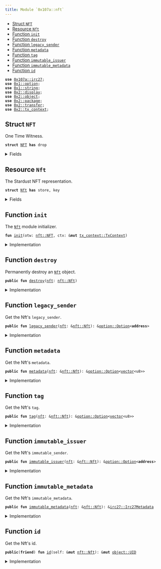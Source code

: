 ```yaml
---
title: Module `0x107a::nft`
---
```




-  [Struct `NFT`](#0x107a_nft_NFT)
-  [Resource `Nft`](#0x107a_nft_Nft)
-  [Function `init`](#0x107a_nft_init)
-  [Function `destroy`](#0x107a_nft_destroy)
-  [Function `legacy_sender`](#0x107a_nft_legacy_sender)
-  [Function `metadata`](#0x107a_nft_metadata)
-  [Function `tag`](#0x107a_nft_tag)
-  [Function `immutable_issuer`](#0x107a_nft_immutable_issuer)
-  [Function `immutable_metadata`](#0x107a_nft_immutable_metadata)
-  [Function `id`](#0x107a_nft_id)


<pre><code><b>use</b> <a href="irc27.md#0x107a_irc27">0x107a::irc27</a>;
<b>use</b> <a href="../move-stdlib/option.md#0x1_option">0x1::option</a>;
<b>use</b> <a href="../move-stdlib/string.md#0x1_string">0x1::string</a>;
<b>use</b> <a href="../iota-framework/display.md#0x2_display">0x2::display</a>;
<b>use</b> <a href="../iota-framework/object.md#0x2_object">0x2::object</a>;
<b>use</b> <a href="../iota-framework/package.md#0x2_package">0x2::package</a>;
<b>use</b> <a href="../iota-framework/transfer.md#0x2_transfer">0x2::transfer</a>;
<b>use</b> <a href="../iota-framework/tx_context.md#0x2_tx_context">0x2::tx_context</a>;
</code></pre>



<a name="0x107a_nft_NFT"></a>

## Struct `NFT`

One Time Witness.


<pre><code><b>struct</b> <a href="nft.md#0x107a_nft_NFT">NFT</a> <b>has</b> drop
</code></pre>



<details>
<summary>Fields</summary>


<dl>
<dt>
<code>dummy_field: bool</code>
</dt>
<dd>

</dd>
</dl>


</details>

<a name="0x107a_nft_Nft"></a>

## Resource `Nft`

The Stardust NFT representation.


<pre><code><b>struct</b> <a href="nft.md#0x107a_nft_Nft">Nft</a> <b>has</b> store, key
</code></pre>



<details>
<summary>Fields</summary>


<dl>
<dt>
<code>id: <a href="../iota-framework/object.md#0x2_object_UID">object::UID</a></code>
</dt>
<dd>
 The Nft's ID is nested from Stardust.
</dd>
<dt>
<code>legacy_sender: <a href="../move-stdlib/option.md#0x1_option_Option">option::Option</a>&lt;<b>address</b>&gt;</code>
</dt>
<dd>
 The sender feature holds the last sender address assigned before the migration and
 is not supported by the protocol after it.
</dd>
<dt>
<code>metadata: <a href="../move-stdlib/option.md#0x1_option_Option">option::Option</a>&lt;<a href="../move-stdlib/vector.md#0x1_vector">vector</a>&lt;u8&gt;&gt;</code>
</dt>
<dd>
 The metadata feature.
</dd>
<dt>
<code>tag: <a href="../move-stdlib/option.md#0x1_option_Option">option::Option</a>&lt;<a href="../move-stdlib/vector.md#0x1_vector">vector</a>&lt;u8&gt;&gt;</code>
</dt>
<dd>
 The tag feature.
</dd>
<dt>
<code>immutable_issuer: <a href="../move-stdlib/option.md#0x1_option_Option">option::Option</a>&lt;<b>address</b>&gt;</code>
</dt>
<dd>
 The immutable issuer feature.
</dd>
<dt>
<code>immutable_metadata: <a href="irc27.md#0x107a_irc27_Irc27Metadata">irc27::Irc27Metadata</a></code>
</dt>
<dd>
 The immutable metadata feature.
</dd>
</dl>


</details>

<a name="0x107a_nft_init"></a>

## Function `init`

The <code><a href="nft.md#0x107a_nft_Nft">Nft</a></code> module initializer.


<pre><code><b>fun</b> <a href="nft.md#0x107a_nft_init">init</a>(otw: <a href="nft.md#0x107a_nft_NFT">nft::NFT</a>, ctx: &<b>mut</b> <a href="../iota-framework/tx_context.md#0x2_tx_context_TxContext">tx_context::TxContext</a>)
</code></pre>



<details>
<summary>Implementation</summary>


<pre><code><b>fun</b> <a href="nft.md#0x107a_nft_init">init</a>(otw: <a href="nft.md#0x107a_nft_NFT">NFT</a>, ctx: &<b>mut</b> TxContext) {
    // Claim the <b>module</b> publisher.
    <b>let</b> publisher = <a href="../iota-framework/package.md#0x2_package_claim">package::claim</a>(otw, ctx);

    // Build a `Display` <a href="../iota-framework/object.md#0x2_object">object</a>.
    <b>let</b> keys = <a href="../move-stdlib/vector.md#0x1_vector">vector</a>[
        // The Iota standard fields.
        <a href="../move-stdlib/string.md#0x1_string_utf8">string::utf8</a>(b"name"),
        <a href="../move-stdlib/string.md#0x1_string_utf8">string::utf8</a>(b"image_url"),
        <a href="../move-stdlib/string.md#0x1_string_utf8">string::utf8</a>(b"description"),
        <a href="../move-stdlib/string.md#0x1_string_utf8">string::utf8</a>(b"creator"),

        // The extra IRC27-nested fields.
        <a href="../move-stdlib/string.md#0x1_string_utf8">string::utf8</a>(b"version"),
        <a href="../move-stdlib/string.md#0x1_string_utf8">string::utf8</a>(b"media_type"),
        <a href="../move-stdlib/string.md#0x1_string_utf8">string::utf8</a>(b"collection_name"),

        // The issuer of the <a href="nft.md#0x107a_nft_NFT">NFT</a>. Equivalent <b>to</b> IRC-27 `collectionId`.
        <a href="../move-stdlib/string.md#0x1_string_utf8">string::utf8</a>(b"immutable_issuer"),
    ];

    <b>let</b> values = <a href="../move-stdlib/vector.md#0x1_vector">vector</a>[
        // The Iota standard fields.
        <a href="../move-stdlib/string.md#0x1_string_utf8">string::utf8</a>(b"{immutable_metadata.name}"),
        <a href="../move-stdlib/string.md#0x1_string_utf8">string::utf8</a>(b"{immutable_metadata.uri}"),
        <a href="../move-stdlib/string.md#0x1_string_utf8">string::utf8</a>(b"{immutable_metadata.description}"),
        <a href="../move-stdlib/string.md#0x1_string_utf8">string::utf8</a>(b"{immutable_metadata.issuer_name}"),

        // The extra IRC27-nested fields.
        <a href="../move-stdlib/string.md#0x1_string_utf8">string::utf8</a>(b"{immutable_metadata.version}"),
        <a href="../move-stdlib/string.md#0x1_string_utf8">string::utf8</a>(b"{immutable_metadata.media_type}"),
        <a href="../move-stdlib/string.md#0x1_string_utf8">string::utf8</a>(b"{immutable_metadata.collection_name}"),

        // The issuer of the <a href="nft.md#0x107a_nft_NFT">NFT</a>. Equivalent <b>to</b> IRC-27 `collectionId`.
        <a href="../move-stdlib/string.md#0x1_string_utf8">string::utf8</a>(b"{immutable_issuer}"),
    ];

    <b>let</b> <b>mut</b> <a href="../iota-framework/display.md#0x2_display">display</a> = <a href="../iota-framework/display.md#0x2_display_new_with_fields">display::new_with_fields</a>&lt;<a href="nft.md#0x107a_nft_Nft">Nft</a>&gt;(
        &publisher,
        keys,
        values,
        ctx
    );

    // Commit the first version of `Display` <b>to</b> <b>apply</b> changes.
    <a href="../iota-framework/display.md#0x2_display">display</a>.update_version();

    // Burn the publisher <a href="../iota-framework/object.md#0x2_object">object</a>.
    <a href="../iota-framework/package.md#0x2_package_burn_publisher">package::burn_publisher</a>(publisher);

    // Freeze the <a href="../iota-framework/display.md#0x2_display">display</a> <a href="../iota-framework/object.md#0x2_object">object</a>.
    iota::transfer::public_freeze_object(<a href="../iota-framework/display.md#0x2_display">display</a>);
}
</code></pre>



</details>

<a name="0x107a_nft_destroy"></a>

## Function `destroy`

Permanently destroy an <code><a href="nft.md#0x107a_nft_Nft">Nft</a></code> object.


<pre><code><b>public</b> <b>fun</b> <a href="nft.md#0x107a_nft_destroy">destroy</a>(<a href="nft.md#0x107a_nft">nft</a>: <a href="nft.md#0x107a_nft_Nft">nft::Nft</a>)
</code></pre>



<details>
<summary>Implementation</summary>


<pre><code><b>public</b> <b>fun</b> <a href="nft.md#0x107a_nft_destroy">destroy</a>(<a href="nft.md#0x107a_nft">nft</a>: <a href="nft.md#0x107a_nft_Nft">Nft</a>) {
    <b>let</b> <a href="nft.md#0x107a_nft_Nft">Nft</a> {
        id,
        legacy_sender: _,
        metadata: _,
        tag: _,
        immutable_issuer: _,
        immutable_metadata,
    } = <a href="nft.md#0x107a_nft">nft</a>;

    <a href="irc27.md#0x107a_irc27_destroy">irc27::destroy</a>(immutable_metadata);

    <a href="../iota-framework/object.md#0x2_object_delete">object::delete</a>(id);
}
</code></pre>



</details>

<a name="0x107a_nft_legacy_sender"></a>

## Function `legacy_sender`

Get the Nft's <code>legacy_sender</code>.


<pre><code><b>public</b> <b>fun</b> <a href="nft.md#0x107a_nft_legacy_sender">legacy_sender</a>(<a href="nft.md#0x107a_nft">nft</a>: &<a href="nft.md#0x107a_nft_Nft">nft::Nft</a>): &<a href="../move-stdlib/option.md#0x1_option_Option">option::Option</a>&lt;<b>address</b>&gt;
</code></pre>



<details>
<summary>Implementation</summary>


<pre><code><b>public</b> <b>fun</b> <a href="nft.md#0x107a_nft_legacy_sender">legacy_sender</a>(<a href="nft.md#0x107a_nft">nft</a>: &<a href="nft.md#0x107a_nft_Nft">Nft</a>): &Option&lt;<b>address</b>&gt; {
    &<a href="nft.md#0x107a_nft">nft</a>.legacy_sender
}
</code></pre>



</details>

<a name="0x107a_nft_metadata"></a>

## Function `metadata`

Get the Nft's <code>metadata</code>.


<pre><code><b>public</b> <b>fun</b> <a href="nft.md#0x107a_nft_metadata">metadata</a>(<a href="nft.md#0x107a_nft">nft</a>: &<a href="nft.md#0x107a_nft_Nft">nft::Nft</a>): &<a href="../move-stdlib/option.md#0x1_option_Option">option::Option</a>&lt;<a href="../move-stdlib/vector.md#0x1_vector">vector</a>&lt;u8&gt;&gt;
</code></pre>



<details>
<summary>Implementation</summary>


<pre><code><b>public</b> <b>fun</b> <a href="nft.md#0x107a_nft_metadata">metadata</a>(<a href="nft.md#0x107a_nft">nft</a>: &<a href="nft.md#0x107a_nft_Nft">Nft</a>): &Option&lt;<a href="../move-stdlib/vector.md#0x1_vector">vector</a>&lt;u8&gt;&gt; {
    &<a href="nft.md#0x107a_nft">nft</a>.metadata
}
</code></pre>



</details>

<a name="0x107a_nft_tag"></a>

## Function `tag`

Get the Nft's <code>tag</code>.


<pre><code><b>public</b> <b>fun</b> <a href="nft.md#0x107a_nft_tag">tag</a>(<a href="nft.md#0x107a_nft">nft</a>: &<a href="nft.md#0x107a_nft_Nft">nft::Nft</a>): &<a href="../move-stdlib/option.md#0x1_option_Option">option::Option</a>&lt;<a href="../move-stdlib/vector.md#0x1_vector">vector</a>&lt;u8&gt;&gt;
</code></pre>



<details>
<summary>Implementation</summary>


<pre><code><b>public</b> <b>fun</b> <a href="nft.md#0x107a_nft_tag">tag</a>(<a href="nft.md#0x107a_nft">nft</a>: &<a href="nft.md#0x107a_nft_Nft">Nft</a>): &Option&lt;<a href="../move-stdlib/vector.md#0x1_vector">vector</a>&lt;u8&gt;&gt; {
    &<a href="nft.md#0x107a_nft">nft</a>.tag
}
</code></pre>



</details>

<a name="0x107a_nft_immutable_issuer"></a>

## Function `immutable_issuer`

Get the Nft's <code>immutable_sender</code>.


<pre><code><b>public</b> <b>fun</b> <a href="nft.md#0x107a_nft_immutable_issuer">immutable_issuer</a>(<a href="nft.md#0x107a_nft">nft</a>: &<a href="nft.md#0x107a_nft_Nft">nft::Nft</a>): &<a href="../move-stdlib/option.md#0x1_option_Option">option::Option</a>&lt;<b>address</b>&gt;
</code></pre>



<details>
<summary>Implementation</summary>


<pre><code><b>public</b> <b>fun</b> <a href="nft.md#0x107a_nft_immutable_issuer">immutable_issuer</a>(<a href="nft.md#0x107a_nft">nft</a>: &<a href="nft.md#0x107a_nft_Nft">Nft</a>): &Option&lt;<b>address</b>&gt; {
    &<a href="nft.md#0x107a_nft">nft</a>.immutable_issuer
}
</code></pre>



</details>

<a name="0x107a_nft_immutable_metadata"></a>

## Function `immutable_metadata`

Get the Nft's <code>immutable_metadata</code>.


<pre><code><b>public</b> <b>fun</b> <a href="nft.md#0x107a_nft_immutable_metadata">immutable_metadata</a>(<a href="nft.md#0x107a_nft">nft</a>: &<a href="nft.md#0x107a_nft_Nft">nft::Nft</a>): &<a href="irc27.md#0x107a_irc27_Irc27Metadata">irc27::Irc27Metadata</a>
</code></pre>



<details>
<summary>Implementation</summary>


<pre><code><b>public</b> <b>fun</b> <a href="nft.md#0x107a_nft_immutable_metadata">immutable_metadata</a>(<a href="nft.md#0x107a_nft">nft</a>: &<a href="nft.md#0x107a_nft_Nft">Nft</a>): &Irc27Metadata {
    &<a href="nft.md#0x107a_nft">nft</a>.immutable_metadata
}
</code></pre>



</details>

<a name="0x107a_nft_id"></a>

## Function `id`

Get the Nft's id.


<pre><code><b>public</b>(<b>friend</b>) <b>fun</b> <a href="nft.md#0x107a_nft_id">id</a>(self: &<b>mut</b> <a href="nft.md#0x107a_nft_Nft">nft::Nft</a>): &<b>mut</b> <a href="../iota-framework/object.md#0x2_object_UID">object::UID</a>
</code></pre>



<details>
<summary>Implementation</summary>


<pre><code><b>public</b>(<a href="../iota-framework/package.md#0x2_package">package</a>) <b>fun</b> <a href="nft.md#0x107a_nft_id">id</a>(self: &<b>mut</b> <a href="nft.md#0x107a_nft_Nft">Nft</a>): &<b>mut</b> UID {
    &<b>mut</b> self.id
}
</code></pre>



</details>
